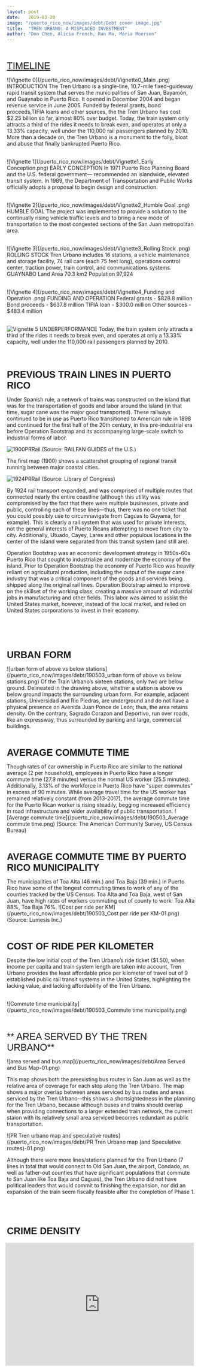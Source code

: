 ```yaml
---
layout: post
date:   2019-03-20
image: "/puerto_rico_now/images/debt/Debt cover image.jpg"
title:  "TREN URBANO: A MISPLACED INVESTMENT"
author: "Don Chen, Alicia French, Ran Ma, Maria Moersen"
---
```


<br/><br/>
<span style="font-family:Helvetica; font-size:1.8em;">[TIMELINE](https://cdn.knightlab.com/libs/timeline3/latest/embed/index.html?source=1DWOCwES0SCjHYVse9o3VgRY2Wro5m9taLy-nTs7OaaQ&font=OpenSans-GentiumBook&lang=en&hash_bookmark=true&initial_zoom=2&height=650#event-tren-urbano-misplaced-investment) </span>

![Vignette 0](/puerto_rico_now/images/debt/Vignette0_Main .png)
INTRODUCTION
The Tren Urbano is a single-line, 10.7-mile fixed-guideway rapid transit system that serves the municipalities of San Juan, Bayamón, and Guaynabo in Puerto Rico. It opened in December 2004 and began revenue service in June 2005.
Funded by federal grants, bond proceeds,TIFIA loans and other sources, the the Tren Urbano has cost $2.25 billion so far, almost 80% over budget.
Today, the train system only attracts a third of the rides it needs to break even, and operates at only a 13.33% capacity, well under the 110,000 rail passengers planned by 2010.
More than a decade on, the Tren Urbano is a monument to the folly, bloat and abuse that finally bankrupted Puerto Rico.
<br/><br/>

![Vignette 1](/puerto_rico_now/images/debt/Vignette1_Early Conception.png)
EARLY CONCEPTION
In 1971 Puerto Rico Planning Board and the U.S. federal government— recommended an islandwide, elevated transit system. In 1989, the Department of Transportation and Public Works officially adopts a proposal to begin design and construction.
<br/><br/>


![Vignette 2](/puerto_rico_now/images/debt/Vignette2_Humble Goal .png)
HUMBLE GOAL
The project was implemented to provide a solution to the continually rising vehicle traffic levels and to bring a new mode of transportation to the most congested sections of the San Juan metropolitan area.
<br/><br/>


![Vignette 3](/puerto_rico_now/images/debt/Vignette3_Rolling Stock .png)
ROLLING STOCK
Tren Urbano includes 16 stations, a vehicle maintenance and storage facility, 74 rail cars (each 75 feet long), operations control center, traction power, train control, and communications systems.
GUAYNABO Land Area 70.3 km2 Population 97,924
<br/><br/>


![Vignette 4](/puerto_rico_now/images/debt/Vignette4_Funding and Operation  .png)
FUNDING AND OPERATION 
Federal grants - $828.8 million Bond proceeds - $637.8 million TIFIA loan - $300.0 million Other sources - $483.4 million
<br/><br/>


![Vignette 5](/puerto_rico_now/images/debt/Vignette5_Underperformance.png)
UNDERPERFORMANCE
Today, the train system only attracts a third of the rides it needs to break even, and operates at only a 13.33% capacity, well under the 110,000 rail passengers planned by 2010.
<br/><br/>

<br/><br/>
<span style="font-family:Helvetica; font-size:1.8em;">**PREVIOUS TRAIN LINES IN PUERTO RICO**</span>

Under Spanish rule, a network of trains was constructed on the island that was for the transportation of goods and labor around the island (in that time, sugar cane was the major good transported). These railways continued to be in use as Puerto Rico transitioned to American rule in 1898 and continued for the first half of the 20th century, in this pre-industrial era before Operation Bootstrap and its accompanying large-scale switch to industrial forms of labor. 

![1900PRRail](/puerto_rico_now/images/debt/1900PRRail1.jpg)
(Source: RAILFAN GUIDES of the U.S.)

The first map (1900) shows a scattershot grouping of regional transit running between major coastal cities. 

![1924PRRail](/puerto_rico_now/images/debt/2880px-Railroad_map_of_PR_1924.jpg)
(Source: Library of Congress)

By 1924 rail transport expanded, and was comprised of multiple routes that connected nearly the entire coastline (although this utility was compromised by the fact that there were multiple businesses, private and public, controlling each of these lines—thus, there was no one ticket that you could possibly use to circumnavigate from Caguas to Guyama, for example). This is clearly a rail system that was used for private interests, not the general interests of Puerto Ricans attempting to move from city to city. Additionally, Utuado, Cayey, Lares and other populous locations in the center of the island were separated from this transit system (and still are). 

Operation Bootstrap was an economic development strategy in 1950s-60s Puerto Rico that sought to industrialize and modernize the economy of the island. Prior to Operation Bootstrap the economy of Puerto Rico was heavily reliant on agricultural production, including the output of the sugar cane industry that was a critical component of the goods and services being shipped along the original rail lines. Operation Bootstrap aimed to improve on the skillset of the working class, creating a massive amount of industrial jobs in manufacturing and other fields. This labor was aimed to assist the United States market, however, instead of the local market, and relied on United States corporations to invest in their economy. 

<br/><br/>

<br/><br/>
<span style="font-family:Helvetica; font-size:1.8em;">**URBAN FORM**</span>

![urban form of above vs below stations](/puerto_rico_now/images/debt/190503_urban form of above vs below stations.png)
Of the Train Urbano’s sixteen stations, only two are below ground. Delineated in the drawing above, whether a station is above vs below ground impacts the surrounding urban form. For example, adjacent stations, Universidad and Rio Piedras, are underground and do not have a physical presence on Avenida Juan Ponce de León; thus, the area retains density. On the contrary, Sagrado Corazon and Deportivo, run over roads, like an expressway, thus surrounded by parking and large, commercial buildings.

<br/><br/>
<span style="font-family:Helvetica; font-size:1.8em;">**AVERAGE COMMUTE TIME**</span>

Though rates of car ownership in Puerto Rico are similar to the national average (2 per household), employees in Puerto Rico have a longer commute time (27.9 minutes) versus the normal US worker (25.5 minutes). Additionally, 3.13% of the workforce in Puerto Rico have "super commutes" in excess of 90 minutes. While average travel time for the US worker has remained relatively constant (from 2013-2017), the average commute time for the Puerto Rican worker is rising steadily, begging increased efficiency in road infrastructure and wider availability of public transportation. 
![Average commute time](/puerto_rico_now/images/debt/190503_Average commute time.png)
(Source: The American Community Survey, US Census Bureau) 


<br/><br/>
<span style="font-family:Helvetica; font-size:1.8em;">**AVERAGE COMMUTE TIME BY PUERTO RICO MUNICIPALITY**</span>

The municipalities of Toa Alta (46 min.) and Toa Baja (39 min.) in Puerto Rico have some of the longest commuting times to work of any of the counties tracked by the US Census.  Toa Alta and Toa Baja, west of San Juan, have high rates of workers commuting out of county to work:  Toa Alta 88%, Toa Baja 76%.
![Cost per ride per KM](/puerto_rico_now/images/debt/190503_Cost per ride per KM-01.png)
(Source: Lumesis Inc.)

<br/><br/>
<span style="font-family:Helvetica; font-size:1.8em;">**COST OF RIDE PER KILOMETER**</span>

Despite the low initial cost of the Tren Urbano’s ride ticket ($1.50), when income per capita and train system length are taken into account, Tren Urbano provides the least affordable price per kilometer of travel out of 9 established public rail transit systems in the United States, highlighting the lacking value, and lacking affordability of the Tren Urbano. 
<br><br>

![Commute time municipality](/puerto_rico_now/images/debt/190503_Commute time municipality.png)

<br/><br/>
<span style="font-family:Helvetica; font-size:1.8em;">** AREA SERVED BY THE TREN URBANO**</span>

![area served and bus map](/puerto_rico_now/images/debt/Area Served and Bus Map-01.png)

This map shows both the preexisting bus routes in San Juan as well as the relative area of coverage for each stop along the Tren Urbano. The map shows a major overlap between areas serviced by bus routes and areas serviced by the Tren Urbano--this shows a shortsightedness in the planning for the Tren Urbano, because although buses and trains should overlap when providing connections to a larger extended train network, the current staion with its relatively small area serviced becomes redundant as public transportation. 

![PR Tren urbano map and speculative routes](/puerto_rico_now/images/debt/PR Tren Urbano map (and Speculative routes)-01.png)

Although there were more lines/stations planned for the Tren Urbano (7 lines in total that would connect to Old San Juan, the airport, Condado, as well as father-out counties that have significant populations that commute to San Juan like Toa Baja and Caguas), the Tren Urbano did not have political leaders that would commit to finishing the expansion, nor did an expansion of the train seem fiscally feasible after the completion of Phase 1. 

<br/><br/>
<br/><br/>
<span style="font-family:Helvetica; font-size:1.8em;">**CRIME DENSITY**</span>

<div style="padding:65% 0 0 0;position:relative;"><iframe src="https://api.mapbox.com/styles/v1/al1616/cjv8d129i3wjd1ftazkl7tmr7.html?fresh=true&title=true&access_token=pk.eyJ1IjoiYWwxNjE2IiwiYSI6ImNqc200ZXQ0YTBnOWE0NG54Ym45YnYybHgifQ.t9lM7oOjsxtKmQS_BGfbdg#12.2/18.407805/-66.090904/0" style="position:absolute;top:3;left:-4;width:100%;height:100%;" frameborder="0"></iframe></div>
